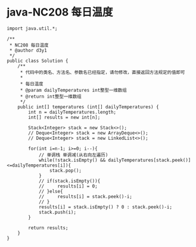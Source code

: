 # java-NC208 每日温度


    import java.util.*;
    
    /**
     * NC208 每日温度
     * @author d3y1
     */
    public class Solution {
        /**
         * 代码中的类名、方法名、参数名已经指定，请勿修改，直接返回方法规定的值即可
         *
         * 每日温度
         * @param dailyTemperatures int整型一维数组 
         * @return int整型一维数组
         */
        public int[] temperatures (int[] dailyTemperatures) {
            int n = dailyTemperatures.length;
            int[] results = new int[n];
    
            Stack<Integer> stack = new Stack<>();
            // Deque<Integer> stack = new ArrayDeque<>();
            // Deque<Integer> stack = new LinkedList<>();
    
            for(int i=n-1; i>=0; i--){
                // 单调栈 单调减(从右向左遍历)
                while(!stack.isEmpty() && dailyTemperatures[stack.peek()]<=dailyTemperatures[i]){
                    stack.pop();
                }
                // if(stack.isEmpty()){
                //     results[i] = 0;
                // }else{
                //     results[i] = stack.peek()-i;
                // }
                results[i] = stack.isEmpty() ? 0 : stack.peek()-i;
                stack.push(i);
            }
    
            return results;
        }
    }

  

